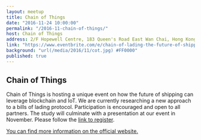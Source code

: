 ```yaml
---
layout: meetup
title: Chain of Things
date: "2016-11-24 10:00:00"
permalink: "/2016-11-chain-of-things/"
host: Chain of Things
address: 2/F Hopewell Centre, 183 Queen's Road East Wan Chai, Hong Kong
link: "https://www.eventbrite.com/e/chain-of-lading-the-future-of-shipping-blockchain-and-iot-tickets-27744838559"
background: "url(/media/2016/11/cot.jpg) #FF0000"
published: true
---
```


## Chain of Things

Chain of Things is hosting a unique event on how the future of shipping can leverage blockchain and IoT. We are currently researching a new approach to a bills of lading protocol. Participation is encouraged and open to all partners. The study will culminate with a presentation at our event in November. Please follow the [link to register](https://www.eventbrite.com/e/chain-of-lading-the-future-of-shipping-blockchain-and-iot-tickets-27744838559).

[You can find more information on the official website.](http://www.chainofthings.com/events/2016/9/25/chain-of-lading-event)


